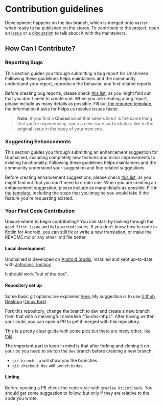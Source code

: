 # Contribution guidelines

Development happens on the `dev` branch, which is merged onto `master` when ready to be published on the stores. To contribute to the project, open an [issue](https://github.com/LivingWithHippos/unchained-android/issues) or a [discussion](https://github.com/LivingWithHippos/unchained-android/discussions) to talk about it with the maintainers.

## How Can I Contribute?

### Reporting Bugs

This section guides you through submitting a bug report for Unchained. Following these guidelines helps maintainers and the community understand your report, reproduce the behavior, and find related reports.

Before creating bug reports, please check [this list,](https://github.com/LivingWithHippos/unchained-android/issues?q=is%3Aissue+is%3Aopen+label%3Abug) as you might find out that you don't need to create one. When you are creating a bug report, please include as many details as possible. Fill out [the required template](https://github.com/LivingWithHippos/unchained-android/blob/master/.github/ISSUE_TEMPLATE/bug_report.md), the information it asks for helps us resolve issues faster.

> **Note:** If you find a **Closed** issue that seems like it is the same thing that you're experiencing, open a new issue and include a link to the original issue in the body of your new one.

### Suggesting Enhancements

This section guides you through submitting an enhancement suggestion for Unchained, including completely new features and minor improvements to existing functionality. Following these guidelines helps maintainers and the community understand your suggestion and find related suggestions.

Before creating enhancement suggestions, please check [this list,](https://github.com/LivingWithHippos/unchained-android/issues?q=is%3Aissue+is%3Aopen+label%3Aenhancement) as you might find out that you don't need to create one. When you are creating an enhancement suggestion, please include as many details as possible. Fill in [the template](https://github.com/LivingWithHippos/unchained-android/blob/master/.github/ISSUE_TEMPLATE/feature_request.md), including the steps that you imagine you would take if the feature you're requesting existed.


### Your First Code Contribution

Unsure where to begin contributing? You can start by looking through the `good first issue` and `help-wanted` issues. If you don't know how to code in Kotlin for Android, you can still fix or write a new translation, or make the README.md or any other .md file better.

#### Local development

Unchained is developed on [Android Studio](https://developer.android.com/studio), installed and kept up-to-date with [Jetbrains Toolbox](https://www.jetbrains.com/toolbox-app/).

It should work "out of the box".

#### Repository set up

Some basic git options are explained [here.](https://guides.github.com/introduction/git-handbook/) My suggestion is to use [Github Desktop](https://desktop.github.com/) ([Linux fork](https://github.com/shiftkey/desktop)).

Fork this repository, change the branch to dev and create a new branch from that with a meaningful name like "fix-dns-https". After having written your code, you can open a PR to get it merged with this repository.

[This](https://github.com/firstcontributions/first-contributions) is a pretty clear guide with some pics but there are many other, like [this](https://www.dataschool.io/how-to-contribute-on-github/).

The important part to keep in mind is that after forking and cloning it on your pc you need to switch the `dev` branch before creating a new branch:

- `git branch -a` will show you the branches
- `git checkout dev` will switch to `dev`

#### Linting

Before opening a PR check the code style with `gradlew ktLintCheck`. You should get some suggestion to follow, but only if they are relative to the code you wrote.
